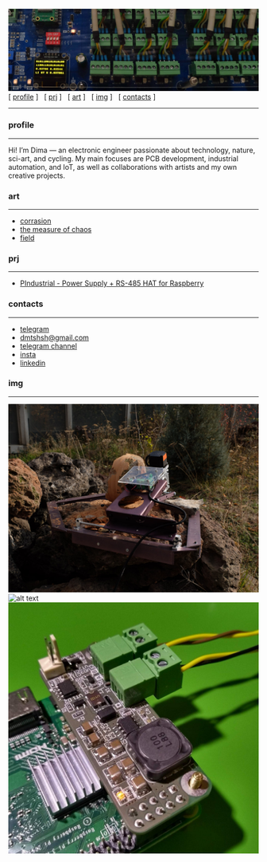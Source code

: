 
![alt text](bact.jpg "bacteria")
[ [profile](#profile)  ] &nbsp; [ [prj](#prj) ] &nbsp; [ [art](#art) ] &nbsp; [ [img](#img) ] &nbsp;  [ [contacts](#contacts) ] 

----



### profile
----
  Hi! I’m Dima — an electronic engineer passionate about technology, nature, sci-art, and cycling. 
My main focuses are PCB development, industrial automation, and IoT, as well as collaborations with artists and my own creative projects.

###  art
----
* [corrasion] 
* [the measure of chaos]
* [field] 

###  prj
----
* [PIndustrial - Power Supply + RS-485 HAT for Raspberry] 



### contacts
----
* [telegram] 
* dmtshsh@gmail.com
* [telegram channel] 
* [insta]
* [linkedin]
  




### img
----

![alt text](stone1.jpg "Corrasion")
![alt text](chaos.jpg "The measure of chaos")
![alt text](PIndustrial.jpeg "PIndustrial")




[insta]: https://www.instagram.com/dm_shsh
[telegram channel]: https://t.me/all_these_things 
[corrasion]: https://www.cyland.org/made-in-cyland-catalogue/corrasion
[the measure of chaos]: https://www.cyland.org/made-in-cyland-catalogue/the-measure-of-chaos
[field]: https://www.cyland.org/made-in-cyland-catalogue/field-
[linkedin]: https://www.linkedin.com/in/dm-sh
[telegram]: https://t.me/dmitriy_shi
[PIndustrial - Power Supply + RS-485 HAT for Raspberry]: https://www.hackster.io/dm_sh/pindustrial-power-supply-rs-485-hat-for-raspberry-3950f0



